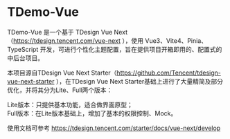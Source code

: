 # TDemo-Vue

TDemo-Vue 是一个基于 TDesign Vue Next（https://tdesign.tencent.com/vue-next ），使用 Vue3、Vite4、Pinia、TypeScript 开发，可进行个性化主题配置，旨在提供项目开箱即用的、配置式的中后台项目。

本项目源自TDesign Vue Next Starter（https://github.com/Tencent/tdesign-vue-next-starter  ），在TDesign Vue Next Starter基础上进行了大量精简及部分优化，并将其分为Lite、Full两个版本：  

Lite版本：只提供基本功能，适合做界面原型；  
Full版本：在Lite版本基础上，增加了基本的权限控制、Mock。

使用文档可参考 https://tdesign.tencent.com/starter/docs/vue-next/develop